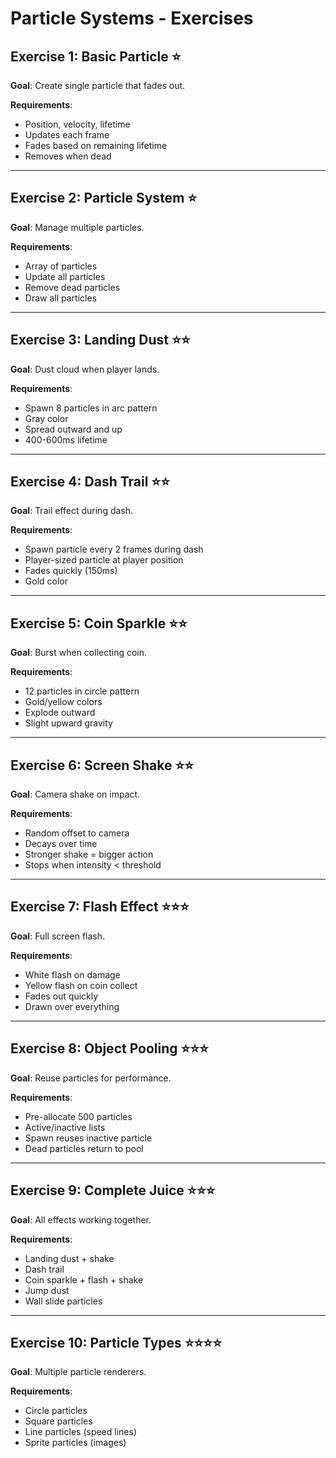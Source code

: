 # Particle Systems - Exercises

## Exercise 1: Basic Particle ⭐

**Goal**: Create single particle that fades out.

**Requirements**:
- Position, velocity, lifetime
- Updates each frame
- Fades based on remaining lifetime
- Removes when dead

---

## Exercise 2: Particle System ⭐

**Goal**: Manage multiple particles.

**Requirements**:
- Array of particles
- Update all particles
- Remove dead particles
- Draw all particles

---

## Exercise 3: Landing Dust ⭐⭐

**Goal**: Dust cloud when player lands.

**Requirements**:
- Spawn 8 particles in arc pattern
- Gray color
- Spread outward and up
- 400-600ms lifetime

---

## Exercise 4: Dash Trail ⭐⭐

**Goal**: Trail effect during dash.

**Requirements**:
- Spawn particle every 2 frames during dash
- Player-sized particle at player position
- Fades quickly (150ms)
- Gold color

---

## Exercise 5: Coin Sparkle ⭐⭐

**Goal**: Burst when collecting coin.

**Requirements**:
- 12 particles in circle pattern
- Gold/yellow colors
- Explode outward
- Slight upward gravity

---

## Exercise 6: Screen Shake ⭐⭐

**Goal**: Camera shake on impact.

**Requirements**:
- Random offset to camera
- Decays over time
- Stronger shake = bigger action
- Stops when intensity < threshold

---

## Exercise 7: Flash Effect ⭐⭐⭐

**Goal**: Full screen flash.

**Requirements**:
- White flash on damage
- Yellow flash on coin collect
- Fades out quickly
- Drawn over everything

---

## Exercise 8: Object Pooling ⭐⭐⭐

**Goal**: Reuse particles for performance.

**Requirements**:
- Pre-allocate 500 particles
- Active/inactive lists
- Spawn reuses inactive particle
- Dead particles return to pool

---

## Exercise 9: Complete Juice ⭐⭐⭐

**Goal**: All effects working together.

**Requirements**:
- Landing dust + shake
- Dash trail
- Coin sparkle + flash + shake
- Jump dust
- Wall slide particles

---

## Exercise 10: Particle Types ⭐⭐⭐⭐

**Goal**: Multiple particle renderers.

**Requirements**:
- Circle particles
- Square particles
- Line particles (speed lines)
- Sprite particles (images)
